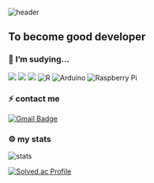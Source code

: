 
![header](https://capsule-render.vercel.app/api?type=cylinder&text=Welcome&animation=twinkling&color=BEEAFB)


## To become good developer


### 🌱 I’m sudying...

<img src="https://img.shields.io/badge/Python-3766AB?style=flat-square&logo=Python&logoColor=white"/></a>
<img src="https://img.shields.io/badge/C++-00599C?style=flat-square&logo=C%2B%2B&logoColor=white"/></a>
<img src="https://img.shields.io/badge/Mysql-E6B91E?style=flat-square&logo=MySql&logoColor=white"/></a>
![R](https://img.shields.io/badge/R-%23276DC3.svg?style=for-the-badge&logo=r&logoColor=white&style=flat-square)
![Arduino](https://img.shields.io/badge/-Arduino-00979D?style=for-the-badge&logo=Arduino&logoColor=white&style=flat-square)
![Raspberry Pi](https://img.shields.io/badge/-RaspberryPi-C51A4A?style=for-the-badge&logo=Raspberry-Pi&style=flat-square)
### 

### ⚡ contact me
 
 [![Gmail Badge](https://img.shields.io/badge/Gmail-d14836?style=flat-square&logo=Gmail&logoColor=white&link=mailto:snugyun01@gmail.com)](mailto:edder7734@gmail.com)
 
 ### ⚙ my stats
 ![stats](https://github-readme-stats-git-masterrstaa-rickstaa.vercel.app/api?username=edder773&show_icons=true&theme=dark)

 [![Solved.ac Profile](http://mazassumnida.wtf/api/v2/generate_badge?boj=edder773)](https://solved.ac/edder773/)
